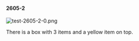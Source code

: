 #### 2605-2
![test-2605-2-0.png](https://github.com/lil-lab/nlvr/raw/master/nlvr/test/images/2/test-2605-2-0.png "test-2605-2-0.png")

There is a box with 3 items and a yellow item on top.